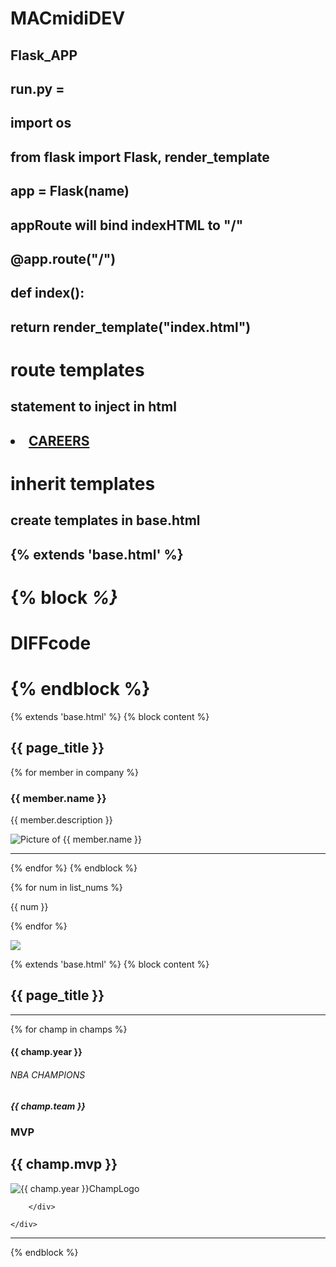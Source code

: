 # MACmidiDEV

## Flask_APP
## run.py = 
##     import os 
##     from flask import Flask, render_template
##     app = Flask(__name__)
##     appRoute will bind indexHTML to "/"
##     @app.route("/")
##     def index():
##         return render_template("index.html")

# route templates
## statement to inject in html
## <li><a href="{{ url_for('ROUTE') }}">CAREERS</a></li>

# inherit templates
## create templates in base.html
##          {% extends 'base.html' %}
#           {% block <VAR> %}    
#               <h1>DIFFcode</h1>
#           {% endblock %}   



{% extends 'base.html' %} {% block content %}
<h2>{{ page_title }}</h2>


{% for member in company %}
<div class="row featurette">
    <div class="col-md-7">
        <h3>{{ member.name }}</h3>
        <p>{{ member.description }}</p>
    </div>
    <div class="col-md-5">
        <img class="featurette-image img-responsive" src="{{ member.image_source }}" alt="Picture of {{ member.name }}">
    </div>
</div>
<hr class="featurette-divider"> {% endfor %} {% endblock %}




  {% for num in list_nums %}
        <p>{{ num }}</p>
    {% endfor %}


<img src="{{ url_for('static', filename='img/kawhi.jpg') }}"></img>

{% extends 'base.html' %} 
{% block content %}
    <h2>{{ page_title }}</h2>

  <hr class = "featurette-divider">
{% for champ in champs %}
    <div class="row featurette">
        <div class="col-md-5">
            <h4>{{ champ.year }}</h4>
            <h6>NBA CHAMPIONS</h6>
            <h5>{{ champ.team }}</h5>
            <h3>MVP</h3>
            <h2>{{ champ.mvp }}</h2>
        </div>
        <div class="col-md-7">
<img class="featurette-image img-responsive" src="{{ champ.logo }}" alt="{{ champ.year }}ChampLogo">
                  
        </div>
        
    </div>
<hr class = "featurette-divider">

</div>
{% endblock %}